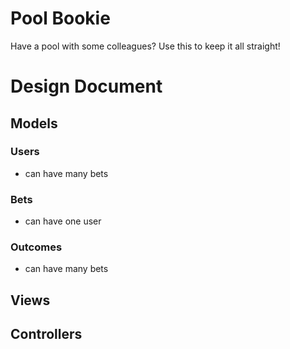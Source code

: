 Pool Bookie
===========

Have a pool with some colleagues? Use this to keep it all straight!

# Design Document

## Models

### Users
- can have many bets

### Bets
- can have one user

### Outcomes
- can have many bets

## Views

## Controllers
